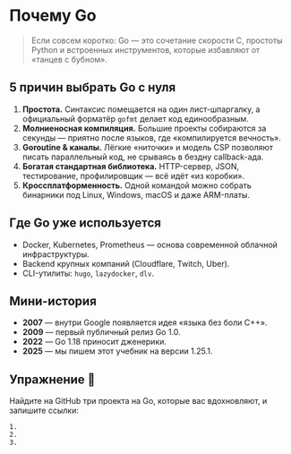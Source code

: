 # Почему Go

> Если совсем коротко: Go — это сочетание скорости C, простоты Python и встроенных инструментов, которые избавляют от «танцев с бубном».

## 5 причин выбрать Go с нуля
1. **Простота.** Синтаксис помещается на один лист-шпаргалку, а официальный форматёр `gofmt` делает код единообразным.
2. **Молниеносная компиляция.** Большие проекты собираются за секунды — приятно после языков, где «компилируется вечность».
3. **Goroutine & каналы.** Лёгкие «ниточки» и модель CSP позволяют писать параллельный код, не срываясь в бездну callback-ада.
4. **Богатая стандартная библиотека.** HTTP-сервер, JSON, тестирование, профилировщик — всё идёт «из коробки».
5. **Кроссплатформенность.** Одной командой можно собрать бинарники под Linux, Windows, macOS и даже ARM-платы.

## Где Go уже используется
- Docker, Kubernetes, Prometheus — основа современной облачной инфраструктуры.
- Backend крупных компаний (Cloudflare, Twitch, Uber).
- CLI-утилиты: `hugo`, `lazydocker`, `dlv`.

## Мини-история
- **2007** — внутри Google появляется идея «языка без боли C++».
- **2009** — первый публичный релиз Go 1.0.
- **2022** — Go 1.18 приносит дженерики.
- **2025** — мы пишем этот учебник на версии 1.25.1.

## Упражнение 📝
Найдите на GitHub три проекта на Go, которые вас вдохновляют, и запишите ссылки: 
```
1. 
2. 
3. 
```
